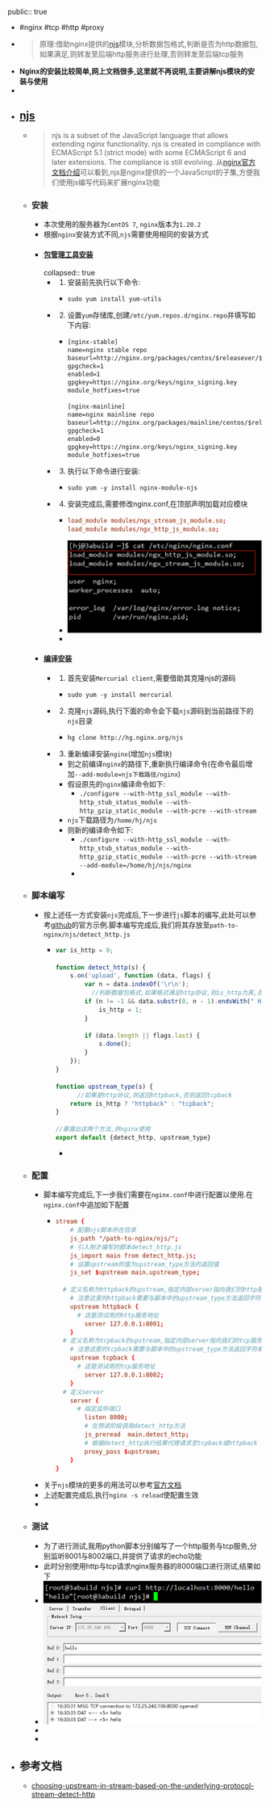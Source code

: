 public:: true

- #nginx #tcp #http #proxy
- > 原理:借助nginx提供的[njs](https://nginx.org/en/docs/njs/install.html)模块,分析数据包格式,判断是否为http数据包,如果满足,则转发至后端http服务进行处理,否则转发至后端tcp服务
- **Nginx的安装比较简单,网上文档很多,这里就不再说明,主要讲解njs模块的安装与使用**
-
- ## [njs](https://nginx.org/en/docs/njs/)
	- > njs is a subset of the JavaScript language that allows extending nginx functionality. njs is created in compliance with ECMAScript 5.1 (strict mode) with some ECMAScript 6 and later extensions. The compliance is still evolving.
	  从[nginx官方文档介绍](https://nginx.org/en/docs/njs/)可以看到,njs是nginx提供的一个JavaScript的子集,方便我们使用js编写代码来扩展nginx功能
	- ### 安装
		- 本次使用的服务器为`CentOS 7`, `nginx`版本为`1.20.2`
		- 根据`nginx`安装方式不同,`njs`需要使用相同的安装方式
		- #### [包管理工具安装](https://nginx.org/en/docs/njs/install.html#install_package)
		  collapsed:: true
			- 1. 安装前先执行以下命令:
				- ```shell
				  sudo yum install yum-utils
				  ```
			- 2. 设置`yum`存储库,创建`/etc/yum.repos.d/nginx.repo`并填写如下内容:
				- ```
				  [nginx-stable]
				  name=nginx stable repo
				  baseurl=http://nginx.org/packages/centos/$releasever/$basearch/
				  gpgcheck=1
				  enabled=1
				  gpgkey=https://nginx.org/keys/nginx_signing.key
				  module_hotfixes=true
				  
				  [nginx-mainline]
				  name=nginx mainline repo
				  baseurl=http://nginx.org/packages/mainline/centos/$releasever/$basearch/
				  gpgcheck=1
				  enabled=0
				  gpgkey=https://nginx.org/keys/nginx_signing.key
				  module_hotfixes=true
				  ```
			- 3. 执行以下命令进行安装:
				- ```shell
				  sudo yum -y install nginx-module-njs
				  ```
			- 4. 安装完成后,需要修改nginx.conf,在顶部声明加载对应模块
				- ```conf
				  load_module modules/ngx_stream_js_module.so;
				  load_module modules/ngx_http_js_module.so;
				  ```
				- ![img](../assets/image_1646985283147_0.png)
				-
		- #### [编译安装](https://nginx.org/en/docs/njs/install.html#install_sources)
			- 1. 首先安装`Mercurial client`,需要借助其克隆njs的源码
				- ```shell
				  sudo yum -y install mercurial
				  ```
			- 2. 克隆`njs`源码,执行下面的命令会下载`njs`源码到当前路径下的`njs`目录
				- ```shell
				  hg clone http://hg.nginx.org/njs
				  ```
			- 3. 重新编译安装`nginx`(增加`njs`模块)
				- 到之前编译`nginx`的路径下,重新执行编译命令(在命令最后增加`--add-module=njs下载路径/nginx`)
				- 假设原先的`nginx`编译命令如下:
					- `./configure --with-http_ssl_module --with-http_stub_status_module --with-http_gzip_static_module --with-pcre --with-stream`
				- `njs`下载路径为`/home/hj/njs`
				- 则新的编译命令如下:
					- `./configure --with-http_ssl_module --with-http_stub_status_module --with-http_gzip_static_module --with-pcre --with-stream --add-module=/home/hj/njs/nginx`
					-
	- ### 脚本编写
		- 按上述任一方式安装`njs`完成后,下一步进行`js`脚本的编写,此处可以参考[github](https://github.com/nginx/njs-examples#choosing-upstream-in-stream-based-on-the-underlying-protocol-stream-detect-http)的官方示例.脚本编写完成后,我们将其存放至`path-to-nginx/njs/detect_http.js`
			- ```js
			  var is_http = 0;
			  
			  function detect_http(s) {
			      s.on('upload', function (data, flags) {
			          var n = data.indexOf('\r\n');
			        	//判断数据包格式,如果格式满足http协议,则is_http为真,否则为假
			          if (n != -1 && data.substr(0, n - 1).endsWith(" HTTP/1.")) {
			              is_http = 1;
			          }
			  		
			          if (data.length || flags.last) {
			              s.done();
			          }
			      });
			  }
			  
			  function upstream_type(s) {
			    	//如果是http协议,则返回httpback,否则返回tcpback
			      return is_http ? "httpback" : "tcpback";
			  }
			  
			  //暴露出这两个方法,供nginx使用
			  export default {detect_http, upstream_type}
			  ```
				-
	- ### 配置
		- 脚本编写完成后,下一步我们需要在`nginx.conf`中进行配置以使用.在`nginx.conf`中追加如下配置
			- ```conf
			  stream {
			      # 配置njs脚本所在目录
			      js_path "/path-to-nginx/njs/";
			      # 引入刚才编写的脚本detect_http.js
			      js_import main from detect_http.js;
			      # 设置upstream的值为upstream_type方法的返回值
			      js_set $upstream main.upstream_type;
			  
			  	# 定义名称为httpback的upstream,指定内部server指向我们的http服务
			      # 注意这里的httpback需要与脚本中的upstream_type方法返回字符串一致
			      upstream httpback {
			      	# 这是测试用的http服务地址
			          server 127.0.0.1:8001;
			      }
			  	# 定义名称为tcpback的upstream,指定内部server指向我们的tcp服务
			      # 注意这里的tcpback需要与脚本中的upstream_type方法返回字符串一致
			      upstream tcpback {
			      	# 这是测试用的tcp服务地址
			          server 127.0.0.1:8002;
			      }
			  	# 定义server
			      server {
			      	# 指定监听端口
			          listen 8000;
			          # 在预读阶段调用detect_http方法
			          js_preread  main.detect_http;
			          # 根据detect_http执行结果代理请求至tcpback或httpback
			          proxy_pass $upstream;
			      }
			  }
			  ```
		- 关于`njs`模块的更多的用法可以参考[官方文档](https://nginx.org/en/docs/njs/)
		- 上述配置完成后,执行`nginx -s reload`使配置生效
		-
	- ### 测试
		- 为了进行测试,我用python脚本分别编写了一个http服务与tcp服务,分别监听8001与8002端口,并提供了请求的echo功能
		- 此时分别使用http与tcp请求nginx服务器的8000端口进行测试,结果如下
		- ![img](../assets/image_1646987347498_0.png)
		- ![img](../assets/image_1646987446342_0.png)
		-
		-
- ## 参考文档
	- [choosing-upstream-in-stream-based-on-the-underlying-protocol-stream-detect-http](https://github.com/nginx/njs-examples#choosing-upstream-in-stream-based-on-the-underlying-protocol-stream-detect-http)
